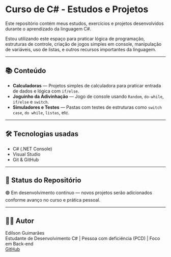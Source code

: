 # Curso de C# - Estudos e Projetos

Este repositório contém meus estudos, exercícios e projetos desenvolvidos durante o aprendizado da linguagem C#.

Estou utilizando este espaço para praticar lógica de programação, estruturas de controle, criação de jogos simples em console, manipulação de variáveis, uso de listas, e outros recursos importantes da linguagem.

---

## 📚 Conteúdo

- **Calculadoras** — Projetos simples de calculadora para praticar entrada de dados e lógica com `if/else`.
- **Joguinho da Adivinhação** — Jogo de console usando `Random`, `do-while`, `if/else` e `switch`.
- **Simuladores e Testes** — Pastas com testes de estruturas como `switch case`, `do while`, `listas`, etc.

---

## 🛠 Tecnologias usadas

- C# (.NET Console)
- Visual Studio
- Git & GitHub

---

## 🚧 Status do Repositório

🟢 Em desenvolvimento contínuo — novos projetos serão adicionados conforme avanço no curso e prática pessoal.

---

## 👨‍💻 Autor

Edilson Guimarães  
Estudante de Desenvolvimento C# | Pessoa com deficiência (PCD) | Foco em Back-end  
[GitHub](https://github.com/Edilsongj)

